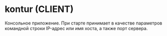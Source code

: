 # kontur (CLIENT)
Консольное приложение.
При старте принимает в качестве параметров командной строки IP-адрес или имя хоста, а также
порт сервера.
